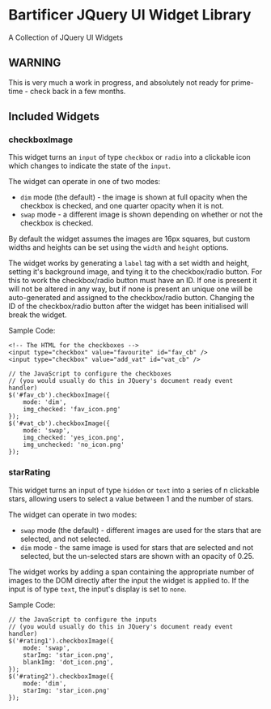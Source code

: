 # Bartificer JQuery UI Widget Library
A Collection of JQuery UI Widgets

## WARNING
This is very much a work in progress, and absolutely not ready for prime-time - check back in a few months.

## Included Widgets

### checkboxImage

This widget turns an `input` of type `checkbox` or `radio` into a clickable icon which changes to indicate the state of the `input`.

The widget can operate in one of two modes:
* `dim` mode (the default) - the image is shown at full opacity when the checkbox is checked, and one quarter opacity when it is not.
* `swap` mode - a different image is shown depending on whether or not the checkbox is checked.

By default the widget assumes the images are 16px squares, but custom widths and heights can be set using the `width` and `height` options.

The widget works by generating a `label` tag with a set width and height, setting it's background image, and tying it to the checkbox/radio button. For this to work the checkbox/radio button must have an ID. If one is present it will not be altered in any way, but if none is present an unique one will be auto-generated and assigned to the checkbox/radio button. Changing the ID of the checkbox/radio button after the widget has been initialised will break the widget.

Sample Code:

    <!-- The HTML for the checkboxes -->
    <input type="checkbox" value="favourite" id="fav_cb" />
    <input type="checkbox" value="add_vat" id="vat_cb" />
    
    // the JavaScript to configure the checkboxes
    // (you would usually do this in JQuery's document ready event handler)
    $('#fav_cb').checkboxImage({
        mode: 'dim',
        img_checked: 'fav_icon.png'
    });
    $('#vat_cb').checkboxImage({
        mode: 'swap',
        img_checked: 'yes_icon.png',
        img_unchecked: 'no_icon.png'
    });
    
### starRating

This widget turns an input of type `hidden` or `text` into a series of n clickable stars, allowing users to select a value between 1 and the number of stars.

The widget can operate in two modes:
* `swap` mode (the default) - different images are used for the stars that are selected, and not selected.
* `dim` mode - the same image is used for stars that are selected and not selected, but the un-selected stars are shown with an opacity of 0.25.

The widget works by adding a span containing the appropriate number of images to the DOM directly after the input the widget is applied to. If the input is of type `text`, the input's display is set to `none`.

Sample Code:
    <!-- The HTML for the star ratings -->
    <input type="hidden" value="3" id="rating1" />
    <input type="hidden" value="3" id="rating2" />
    
    // the JavaScript to configure the inputs
    // (you would usually do this in JQuery's document ready event handler)
    $('#rating1').checkboxImage({
        mode: 'swap',
        starImg: 'star_icon.png',
        blankImg: 'dot_icon.png',
    });
    $('#rating2').checkboxImage({
        mode: 'dim',
        starImg: 'star_icon.png'
    });